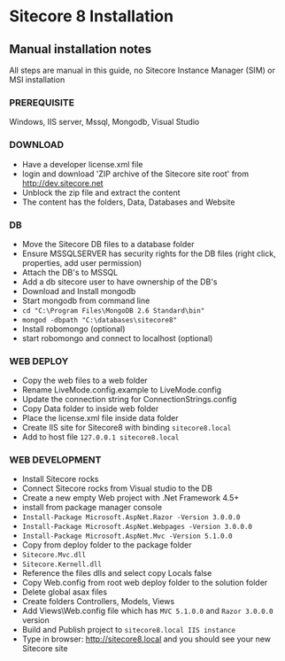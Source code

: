 Sitecore 8 Installation
========

## Manual installation notes
All steps are manual in this guide, no Sitecore Instance Manager (SIM) or MSI installation

###  PREREQUISITE
Windows, IIS server, Mssql, Mongodb, Visual Studio

### DOWNLOAD
* Have a developer license.xml file
* login and download 'ZIP archive of the Sitecore site root' from http://dev.sitecore.net
* Unblock the zip file and extract the content
* The content has the folders, Data, Databases and Website

### DB
* Move the Sitecore DB files to a database folder 
* Ensure MSSQLSERVER has security rights for the DB files (right click, properties, add user permission) 
* Attach the DB's to MSSQL
* Add a db sitecore user to have ownership of the DB's
* Download and Install mongodb
* Start mongodb from command line
 * `cd "C:\Program Files\MongoDB 2.6 Standard\bin"`
 * `mongod -dbpath "C:\databases\sitecore8"`
* Install robomongo (optional)
* start robomongo and connect to localhost (optional)
    
### WEB DEPLOY
* Copy the web files to a web folder
* Rename LiveMode.config.example to LiveMode.config
* Update the connection string for ConnectionStrings.config
* Copy Data folder to inside web folder
* Place the license.xml file inside data folder
* Create IIS site for Sitecore8 with binding `sitecore8.local`
* Add to host file `127.0.0.1 sitecore8.local`

### WEB DEVELOPMENT
* Install Sitecore rocks
* Connect Sitecore rocks from Visual studio to the DB
* Create a new empty Web project with .Net Framework 4.5+
* install from package manager console
 * `Install-Package Microsoft.AspNet.Razor -Version 3.0.0.0`
 * `Install-Package Microsoft.AspNet.Webpages -Version 3.0.0.0`
 * `Install-Package Microsoft.AspNet.Mvc -Version 5.1.0.0`
* Copy from deploy folder to the package folder
 * `Sitecore.Mvc.dll`
 * `Sitecore.Kernell.dll`
* Reference the files dlls and select copy Locals false
* Copy Web.config from root web deploy folder to the solution folder
* Delete global asax files
* Create folders Controllers, Models, Views
* Add Views\Web.config file which has `MVC 5.1.0.0` and `Razor 3.0.0.0` version
* Build and Publish project to `sitecore8.local IIS instance`
* Type in browser: http://sitecore8.local and you should see your new Sitecore site
